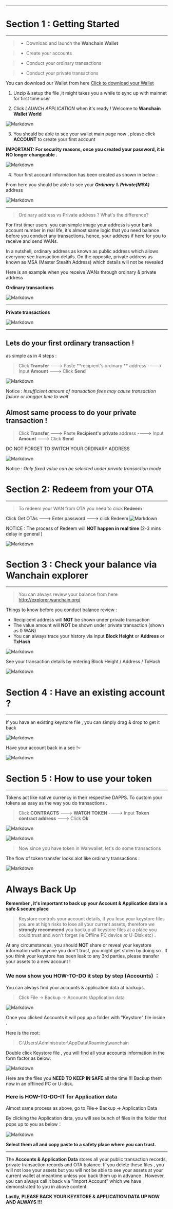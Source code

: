 ---

# Section 1 : Getting Started


----------


>* Download and launch the **Wanchain Wallet**

>* Create your accounts

>* Conduct your ordinary transactions 

>* Conduct your private transactions


You can download our Wallet from here [Click to download your Wallet](https://github.com/wanchain/go-wanchain/releases)




1. Unzip & setup the file ,it might takes you a while to sync up with mainnet for first time user
   
2. Click _LAUNCH APPLICATION_ when it's ready ! Welcome to **Wanchain Wallet World** 
 

![Markdown](http://i1.bvimg.com/625003/7e2e7e4bf7d6660d.png)
 

3. You should be able to see your wallet main page now , please click **ACCOUNT** to create your first account

**IMPORTANT: For security reasons, once you created your password, it is NO longer changeable .**
 
  ![Markdown](http://i2.bvimg.com/625003/4d4c7161a37641e5.png)

4. Your first account information has been created as shown in below :
    
 From here you should be able to see your **_Ordinary_** & **_Private(MSA)_** address 

![Markdown](http://i4.bvimg.com/625003/efa7c0575f762acd.png)


----------
>Ordinary address vs Private address ? What's the difference? 

For first timer users, you can simple image your address is your bank account number in real life, it's almost same logic that you need balance before you conduct any transactions, hence, your address if here for you to receive and send WANs.

In a nutshell, ordinary address as known as public address which allows everyone see transaction details.
On the opposite, private address as known as MSA (Master Stealth Address) which details will not be revealed 

Here is an example when you receive WANs through ordinary & private address

**Ordinary transactions**

![Markdown](http://i1.bvimg.com/625003/45ea42a5b68e92f5.png)

***

**Private transactions**

![Markdown](http://i1.bvimg.com/625003/57f8ea60a15eef6a.png)


----------


## Lets do your first ordinary transaction !

as simple as in 4 steps :

> Click **Transfer**  ---> Paste **recipient's ordinary ** address ----> Input **Amount** ---> Click **Send**

![Markdown](http://i4.bvimg.com/625003/b188cae3a26a3a9f.png)

Notice : _Insufficient amount of transaction fees may cause transaction failure or longger time to wait_

## Almost same process to do your private transaction ! 


> Click **Transfer**  ---> Paste **Recipient's private** address ----> Input **Amount** ---> Click **Send**

DO NOT FORGET TO SWITCH YOUR ORDINARY ADDRESS

![Markdown](http://i2.bvimg.com/625003/abfe1af7456fb598.png)

Notice : _Only fixed value can be selected under private transaction mode_




# Section 2: Redeem from your OTA


----------


> To redeem your WAN from OTA you need to click **Redeem**

Click Get OTAs ---> Enter password ---> click Redeem
![Markdown](http://i2.bvimg.com/625003/77b435c8264ae594.png)

NOTICE : The process of Redeem will **NOT happen in real time**  (2-3 mins delay in general )

![Markdown](http://i2.bvimg.com/625003/2305ee4d8433460e.png)

# Section 3 : Check your balance via Wanchain explorer 


----------


> You can always review your balance from here
  http://explorer.wanchain.org/
  
Things to know before you conduct balance review :
 - Recipicent address will **NOT** be shown under private transaction 
 - The value amount will **NOT** be shown under private transaction (shown as 0 WAN)
 - You can always trace your history via input **Block Height** or **Address** or **TxHash** 
 
![Markdown](http://i4.bvimg.com/625003/bbe3aebfd8d78773.png)

See your transaction details by entering Block Height / Address / TxHash


![Markdown](http://i1.bvimg.com/625003/40f1f720e6606b27.png)

# Section 4 : Have an existing account ?


----------


If you have an existing keystore file , you can simply drag & drop to get it back 


![Markdown](http://i1.bvimg.com/625003/61deaba81cac9b27.png)

Have your account back in a sec !~

![Markdown](http://i4.bvimg.com/625003/6b741e494e8055bc.png)

  
# Section 5 : How to use your token


----------
Tokens act like native currency in their respective DAPPS. 
To custom your tokens as easy as the way you do transactions . 
> Click **CONTRACTS**  ---> **WATCH TOKEN**  ----> Input **Token contract address** ---> Click **Ok**

![Markdown](http://i2.bvimg.com/625003/4be04ac9c56b2001.png)

![Markdown](http://i4.bvimg.com/625003/a464179e9339c4d8.png)

> Now since you have token in Wanwallet, let's do some transactions 

The flow of token transfer looks alot like ordinary transactions :

![Markdown](http://i2.bvimg.com/625003/56e2cf04259de02as.png)


# Always Back Up

**Remember , it's important to back up your Account & Application data in a safe & secure place**

> Keystore controls your account details, if you lose your keystore files you are at high risks to lose all your current assets, therefore we **strongly recommend** you backup all keystore files at a place you could trust and won't forget (ie Offline PC device or U-Disk etc) . 

At any circumstances, you should **NOT** share or reveal your keystore information with anyone you don't trust, you might get stolen by doing so . If you think your keystore has been leak to any 3rd parties, please transfer your assets to a new account ! 


### We now show you HOW-TO-DO it step by step (Accounts) ：
You can always find your accounts & application data at backups.
>Click File -> Backup -> Accounts /Application data 

![Markdown](http://i2.bvimg.com/625003/32eea5b1c2972c28.png)

Once you clicked Accounts it will pop up a folder with "Keystore" file inside .

Here is the root:
>C:\Users\Administrator\AppData\Roaming\wanchain

Double click Keystore file , you will find all your accounts information in the form factor as below: 

![Markdown](http://i1.bvimg.com/625003/9dcd23b0e0e34cac.png)

Here are the files you **NEED TO KEEP IN SAFE** all the time !!!  Backup them now in an offlined PC or U-disk.

### Here is HOW-TO-DO-IT for Application data

Almost same process as above, go to File-> Backup -> Application Data 

By clicking the Application data, you will see bunch of files in the folder that pops up to you as below：

![Markdown](http://i2.bvimg.com/625003/acaaceb19092e1aa.png)

**Select them all and copy paste to a safety place where you can trust.**


--------------------------------------------------------------------------------------------------------------------

The **Accounts & Application Data** stores all your public transaction records, private transaction records and OTA balance. If you delete these files , you will not lose your assets but you will not be able to see your assets at your current wallet  at meantime unless you back them up in advance . However, you can always call it back via "Import Account" which we have demonstrated to you in above content. 

**Lastly, PLEASE BACK YOUR KEYSTORE & APPLICATION DATA UP NOW AND ALWAYS !!!**


<br>
<br>

